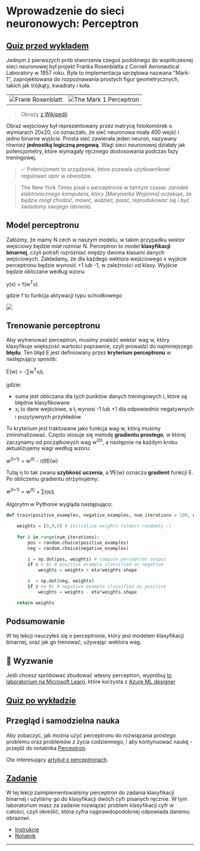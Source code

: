 <!--
CO_OP_TRANSLATOR_METADATA:
{
  "original_hash": "c34cbba802058b6fa267e1a294d4e510",
  "translation_date": "2025-09-23T13:57:13+00:00",
  "source_file": "lessons/3-NeuralNetworks/03-Perceptron/README.md",
  "language_code": "pl"
}
-->
# Wprowadzenie do sieci neuronowych: Perceptron

## [Quiz przed wykładem](https://ff-quizzes.netlify.app/en/ai/quiz/5)

Jednym z pierwszych prób stworzenia czegoś podobnego do współczesnej sieci neuronowej był projekt Franka Rosenblatta z Cornell Aeronautical Laboratory w 1957 roku. Była to implementacja sprzętowa nazwana "Mark-1", zaprojektowana do rozpoznawania prostych figur geometrycznych, takich jak trójkąty, kwadraty i koła.

|      |      |
|--------------|-----------|
|<img src='images/Rosenblatt-wikipedia.jpg' alt='Frank Rosenblatt'/> | <img src='images/Mark_I_perceptron_wikipedia.jpg' alt='The Mark 1 Perceptron' />|

> Obrazy [z Wikipedii](https://en.wikipedia.org/wiki/Perceptron)

Obraz wejściowy był reprezentowany przez matrycę fotokomórek o wymiarach 20x20, co oznaczało, że sieć neuronowa miała 400 wejść i jedno binarne wyjście. Prosta sieć zawierała jeden neuron, nazywany również **jednostką logiczną progową**. Wagi sieci neuronowej działały jak potencjometry, które wymagały ręcznego dostosowania podczas fazy treningowej.

> ✅ Potencjometr to urządzenie, które pozwala użytkownikowi regulować opór w obwodzie.

> The New York Times pisał o perceptronie w tamtym czasie: *zarodek elektronicznego komputera, który [Marynarka Wojenna] oczekuje, że będzie mógł chodzić, mówić, widzieć, pisać, reprodukować się i być świadomy swojego istnienia.*

## Model perceptronu

Załóżmy, że mamy N cech w naszym modelu, w takim przypadku wektor wejściowy będzie miał rozmiar N. Perceptron to model **klasyfikacji binarnej**, czyli potrafi rozróżniać między dwoma klasami danych wejściowych. Zakładamy, że dla każdego wektora wejściowego x wyjście perceptronu będzie wynosić +1 lub -1, w zależności od klasy. Wyjście będzie obliczane według wzoru:

y(x) = f(w<sup>T</sup>x)

gdzie f to funkcja aktywacji typu schodkowego

<!-- img src="http://www.sciweavers.org/tex2img.php?eq=f%28x%29%20%3D%20%5Cbegin%7Bcases%7D%0A%20%20%20%20%20%20%20%20%20%2B1%20%26%20x%20%5Cgeq%200%20%5C%5C%0A%20%20%20%20%20%20%20%20%20-1%20%26%20x%20%3C%200%0A%20%20%20%20%20%20%20%5Cend%7Bcases%7D%20%5C%5C%0A&bc=White&fc=Black&im=jpg&fs=12&ff=arev&edit=0" align="center" border="0" alt="f(x) = \begin{cases} +1 & x \geq 0 \\ -1 & x < 0 \end{cases} \\" width="154" height="50" / -->
<img src="images/activation-func.png"/>

## Trenowanie perceptronu

Aby wytrenować perceptron, musimy znaleźć wektor wag w, który klasyfikuje większość wartości poprawnie, czyli prowadzi do najmniejszego **błędu**. Ten błąd E jest definiowany przez **kryterium perceptronu** w następujący sposób:

E(w) = -&sum;w<sup>T</sup>x<sub>i</sub>t<sub>i</sub>

gdzie:

* suma jest obliczana dla tych punktów danych treningowych i, które są błędnie klasyfikowane
* x<sub>i</sub> to dane wejściowe, a t<sub>i</sub> wynosi -1 lub +1 dla odpowiednio negatywnych i pozytywnych przykładów.

To kryterium jest traktowane jako funkcja wag w, którą musimy zminimalizować. Często stosuje się metodę **gradientu prostego**, w której zaczynamy od początkowych wag w<sup>(0)</sup>, a następnie na każdym kroku aktualizujemy wagi według wzoru:

w<sup>(t+1)</sup> = w<sup>(t)</sup> - &eta;&nabla;E(w)

Tutaj &eta; to tak zwana **szybkość uczenia**, a &nabla;E(w) oznacza **gradient** funkcji E. Po obliczeniu gradientu otrzymujemy:

w<sup>(t+1)</sup> = w<sup>(t)</sup> + &sum;&eta;x<sub>i</sub>t<sub>i</sub>

Algorytm w Pythonie wygląda następująco:

```python
def train(positive_examples, negative_examples, num_iterations = 100, eta = 1):

    weights = [0,0,0] # Initialize weights (almost randomly :)
        
    for i in range(num_iterations):
        pos = random.choice(positive_examples)
        neg = random.choice(negative_examples)

        z = np.dot(pos, weights) # compute perceptron output
        if z < 0: # positive example classified as negative
            weights = weights + eta*weights.shape

        z  = np.dot(neg, weights)
        if z >= 0: # negative example classified as positive
            weights = weights - eta*weights.shape

    return weights
```

## Podsumowanie

W tej lekcji nauczyłeś się o perceptronie, który jest modelem klasyfikacji binarnej, oraz jak go trenować, używając wektora wag.

## 🚀 Wyzwanie

Jeśli chcesz spróbować zbudować własny perceptron, wypróbuj [to laboratorium na Microsoft Learn](https://docs.microsoft.com/en-us/azure/machine-learning/component-reference/two-class-averaged-perceptron?WT.mc_id=academic-77998-cacaste), które korzysta z [Azure ML designer](https://docs.microsoft.com/en-us/azure/machine-learning/concept-designer?WT.mc_id=academic-77998-cacaste).

## [Quiz po wykładzie](https://ff-quizzes.netlify.app/en/ai/quiz/6)

## Przegląd i samodzielna nauka

Aby zobaczyć, jak można użyć perceptronu do rozwiązania prostego problemu oraz problemów z życia codziennego, i aby kontynuować naukę - przejdź do notatnika [Perceptron](Perceptron.ipynb).

Oto interesujący [artykuł o perceptronach](https://towardsdatascience.com/what-is-a-perceptron-basics-of-neural-networks-c4cfea20c590).

## [Zadanie](lab/README.md)

W tej lekcji zaimplementowaliśmy perceptron do zadania klasyfikacji binarnej i użyliśmy go do klasyfikacji dwóch cyfr pisanych ręcznie. W tym laboratorium masz za zadanie rozwiązać problem klasyfikacji cyfr w całości, czyli określić, która cyfra najprawdopodobniej odpowiada danemu obrazowi.

* [Instrukcje](lab/README.md)
* [Notatnik](lab/PerceptronMultiClass.ipynb)

---

